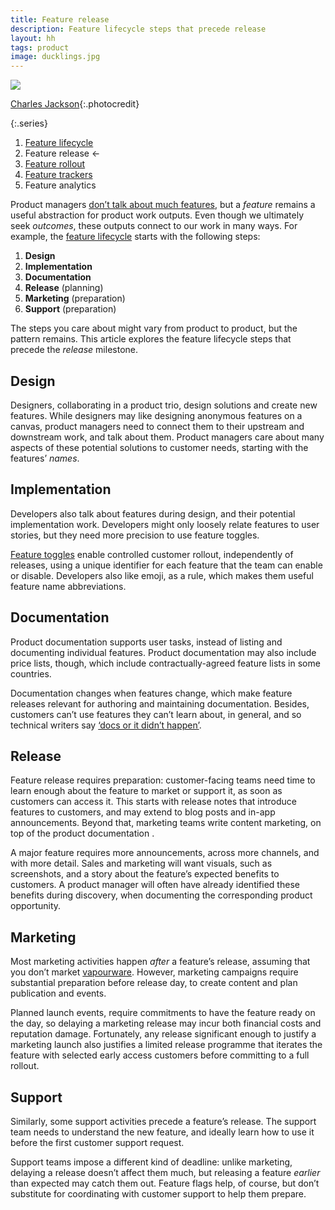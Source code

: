 ```yaml
---
title: Feature release
description: Feature lifecycle steps that precede release
layout: hh
tags: product
image: ducklings.jpg
---
```


![](ducklings.jpg)

[Charles Jackson](https://unsplash.com/photos/PxSGxglfCbA){:.photocredit}

{:.series}
1. [Feature lifecycle](feature-lifecycle)
2. Feature release ←
3. [Feature rollout](feature-rollout)
4. [Feature trackers](feature-tracker)
5. Feature analytics

Product managers [don’t talk about much features](feature-lifecycle#avoidance), 
but a _feature_ remains a useful abstraction for product work outputs.
Even though we ultimately seek _outcomes_, these outputs connect to our work in many ways.
For example, the [feature lifecycle](feature-lifecycle) starts with the following steps:

1. **Design**
2. **Implementation**
3. **Documentation**
4. **Release** (planning)
5. **Marketing** (preparation)
6. **Support** (preparation)

The steps you care about might vary from product to product, but the pattern remains.
This article explores the feature lifecycle steps that precede the _release_ milestone.

## Design

Designers, collaborating in a product trio, design solutions and create new features.
While designers may like designing anonymous features on a canvas, product managers need to connect them to their upstream and downstream work, and talk about them.
Product managers care about many aspects of these potential solutions to customer needs,
starting with the features’ _names_.

## Implementation

Developers also talk about features during design, and their potential implementation work.
Developers might only loosely relate features to user stories, but they need more precision to use feature toggles.

[Feature toggles](https://en.wikipedia.org/wiki/Feature_toggle)
enable controlled customer rollout, independently of releases, using a unique identifier for each feature that the team can enable or disable.
Developers also like emoji, as a rule, which makes them useful feature name abbreviations.

## Documentation

Product documentation supports user tasks, instead of listing and documenting individual features.
Product documentation may also include price lists, though, which include contractually-agreed feature lists in some countries.

Documentation changes when features change, which make feature releases relevant for authoring and maintaining documentation.
Besides, customers can’t use features they can’t learn about, in general, and so technical writers say
[‘docs or it didn’t happen’](https://www.writethedocs.org/videos/portland/2019/lessons-learned-in-a-year-of-docs-driven-development-jessica-parsons/).

## Release

Feature release requires preparation: customer-facing teams need time to learn enough about the feature to market or support it, as soon as customers can access it.
This starts with release notes that introduce features to customers, and may extend to blog posts and in-app announcements.
Beyond that, marketing teams write content marketing, on top of the product documentation .

A major feature requires more announcements, across more channels, and with more detail.
Sales and marketing will want visuals, such as screenshots, and a story about the feature’s expected benefits to customers.
A product manager will often have already identified these benefits during discovery, when documenting the corresponding product opportunity.

## Marketing

Most marketing activities happen _after_ a feature’s release, assuming that you don’t market
[vapourware](startup-ideas-are-cheap).
However, marketing campaigns require substantial preparation before release day, to create content and plan publication and events.

Planned launch events, require commitments to have the feature ready on the day,
so delaying a marketing release may incur both financial costs and reputation damage.
Fortunately, any release significant enough to justify a marketing launch also justifies a limited release programme that iterates the feature with selected early access customers before committing to a full rollout.

## Support

Similarly, some support activities precede a feature’s release.
The support team needs to understand the new feature, and ideally learn how to use it before the first customer support request.

Support teams impose a different kind of deadline: unlike marketing, delaying a release doesn’t affect them much, but releasing a feature _earlier_ than expected may catch them out.
Feature flags help, of course, but don’t substitute for coordinating with customer support to help them prepare.
